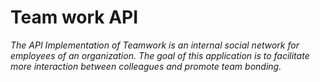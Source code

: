# Team work API
<i>The API Implementation of  Teamwork is an internal social network for employees of an organization. The goal of this application is to facilitate more interaction between colleagues and promote team bonding.</i>
